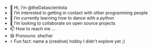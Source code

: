 - 👋 Hi, I’m @theDatascientista
- 👀 I’m interested in getting in contact with other programming people
- 🌱 I’m currently learning how to dance with a python
- 💞️ I’m looking to collaborate on open source projects
- 📫 How to reach me ...
- 😄 Pronouns: she/her
- ⚡ Fun fact: name a (creative) hobby I didn't explore yet ;)

<!---
theDatascientista/theDatascientista is a ✨ special ✨ repository because its `README.md` (this file) appears on your GitHub profile.
You can click the Preview link to take a look at your changes.
--->
